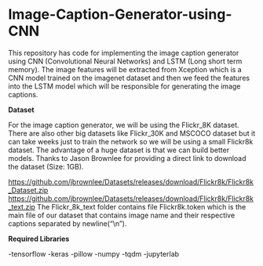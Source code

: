 # Image-Caption-Generator-using-CNN
This repository has code for implementing the image caption generator using CNN (Convolutional Neural Networks) and LSTM (Long short term memory). The image features will be extracted from Xception which is a CNN model trained on the imagenet dataset and then we feed the features into the LSTM model which will be responsible for generating the image captions.

**Dataset**

For the image caption generator, we will be using the Flickr_8K dataset. There are also other big datasets like Flickr_30K and MSCOCO dataset but it can take weeks just to train the network so we will be using a small Flickr8k dataset. The advantage of a huge dataset is that we can build better models.
Thanks to Jason Brownlee for providing a direct link to download the dataset (Size: 1GB).

https://github.com/jbrownlee/Datasets/releases/download/Flickr8k/Flickr8k_Dataset.zip
https://github.com/jbrownlee/Datasets/releases/download/Flickr8k/Flickr8k_text.zip
The Flickr_8k_text folder contains file Flickr8k.token which is the main file of our dataset that contains image name and their respective captions separated by newline(“\n”).

**Required Libraries**

-tensorflow
-keras
-pillow
-numpy
-tqdm
-jupyterlab

